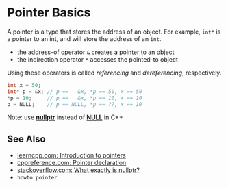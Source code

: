 # Pointer Basics

A pointer is a type that stores the address of an object.
For example, `int*` is a pointer to an int, and will store the address of an `int`.
- the address-of operator `&` creates a pointer to an object
- the indirection operator `*` accesses the pointed-to object

Using these operators is called *referencing* and *dereferencing*, respectively.
```cpp
int x = 50;
int* p = &x; // p ==   &x, *p == 50, x == 50
*p = 10;     // p ==   &x, *p == 10, x == 10
p = NULL;    // p == NULL, *p == ??, x == 10
```
Note: use **[nullptr](https://en.cppreference.com/w/cpp/language/nullptr)** instead of
**[NULL](https://en.cppreference.com/w/c/types/NULL)** in C++

## See Also
- [learncpp.com: Introduction to pointers](https://www.learncpp.com/cpp-tutorial/introduction-to-pointers/)
- [cppreference.com: Pointer declaration](https://en.cppreference.com/w/cpp/language/pointer)
- [stackoverflow.com: What exactly is nullptr?](https://stackoverflow.com/q/1282295/5740428)
- `howto pointer`
